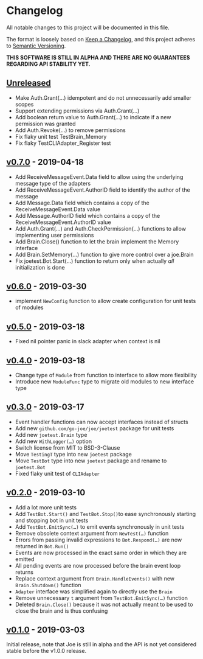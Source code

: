 # Changelog
All notable changes to this project will be documented in this file.

The format is loosely based on [Keep a Changelog](https://keepachangelog.com/en/1.0.0/),
and this project adheres to [Semantic Versioning](https://semver.org/spec/v2.0.0.html).

**THIS SOFTWARE IS STILL IN ALPHA AND THERE ARE NO GUARANTEES REGARDING API STABILITY YET.**

## [Unreleased]
- Make Auth.Grant(…) idempotent and do not unnecessarily add smaller scopes
- Support extending permissions via Auth.Grant(…)
- Add boolean return value to Auth.Grant(…) to indicate if a new permission was granted
- Add Auth.Revoke(…) to remove permissions
- Fix flaky unit test TestBrain_Memory
- Fix flaky TestCLIAdapter_Register test

## [v0.7.0] - 2019-04-18
- Add ReceiveMessageEvent.Data field to allow using the underlying message type of the adapters
- Add ReceiveMessageEvent.AuthorID field to identify the author of the message
- Add Message.Data field which contains a copy of the ReceiveMessageEvent.Data value
- Add Message.AuthorID field which contains a copy of the ReceiveMessageEvent.AuthorID value 
- Add Auth.Grant(…) and Auth.CheckPermission(…) functions to allow implementing user permissions
- Add Brain.Close() function to let the brain implement the Memory interface
- Add Brain.SetMemory(…) function to give more control over a joe.Brain
- Fix joetest.Bot.Start(…) function to return only when actually _all_ initialization is done

## [v0.6.0] - 2019-03-30
- implement `NewConfig` function to allow create configuration for unit tests of modules

## [v0.5.0] - 2019-03-18
- Fixed nil pointer panic in slack adapter when context is nil

## [v0.4.0] - 2019-03-18
- Change type of `Module` from function to interface to allow more flexibility
- Introduce new `ModuleFunc` type to migrate old modules to new interface type

## [v0.3.0] - 2019-03-17
- Event handler functions can now accept interfaces instead of structs
- Add new `github.com/go-joe/joe/joetest` package for unit tests
- Add new `joetest.Brain` type
- Add new `WithLogger(…)` option
- Switch license from MIT to BSD-3-Clause
- Move `TestingT` type into new `joetest` package
- Move `TestBot` type into new `joetest` package and rename to `joetest.Bot`
- Fixed flaky unit test of `CLIAdapter`

## [v0.2.0] - 2019-03-10
- Add a lot more unit tests
- Add `TestBot.Start()` and `TestBot.Stop()`to ease synchronously starting and stopping bot in unit tests
- Add `TestBot.EmitSync(…)` to emit events synchronously in unit tests 
- Remove obsolete context argument from `NewTest(…)` function
- Errors from passing invalid expressions to `Bot.Respond(…)` are now returned in `Bot.Run()`
- Events are now processed in the exact same order in which they are emitted
- All pending events are now processed before the brain event loop returns
- Replace context argument from `Brain.HandleEvents()` with new `Brain.Shutdown()` function
- `Adapter` interface was simplified again to directly use the `Brain`
- Remove unnecessary `t` argument from `TestBot.EmitSync(…)` function
- Deleted `Brain.Close()` because it was not actually meant to be used to close the brain and is thus confusing

## [v0.1.0] - 2019-03-03

Initial release, note that Joe is still in alpha and the API is not yet considered
stable before the v1.0.0 release.

[Unreleased]: https://github.com/go-joe/joe/compare/v0.7.0...HEAD
[v0.7.0]: https://github.com/go-joe/joe/compare/v0.6.0...v0.7.0
[v0.6.0]: https://github.com/go-joe/joe/compare/v0.5.0...v0.6.0
[v0.5.0]: https://github.com/go-joe/joe/compare/v0.4.0...v0.5.0
[v0.4.0]: https://github.com/go-joe/joe/compare/v0.3.0...v0.4.0
[v0.3.0]: https://github.com/go-joe/joe/compare/v0.2.0...v0.3.0
[v0.2.0]: https://github.com/go-joe/joe/compare/v0.1.0...v0.2.0
[v0.1.0]: https://github.com/go-joe/joe/releases/tag/v0.1.0
